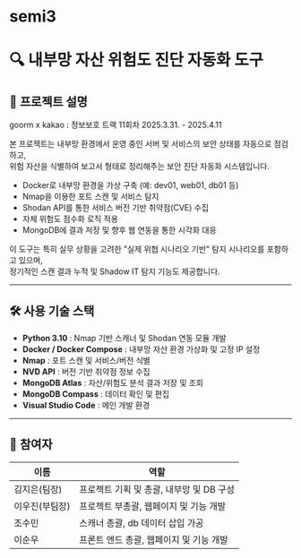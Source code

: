 # semi3

# 🔍 내부망 자산 위험도 진단 자동화 도구

## 📌 프로젝트 설명

goorm x kakao : 정보보호 트랙 11회차
2025.3.31. - 2025.4.11

본 프로젝트는 내부망 환경에서 운영 중인 서버 및 서비스의 보안 상태를 자동으로 점검하고,  
위험 자산을 식별하여 보고서 형태로 정리해주는 보안 진단 자동화 시스템입니다.  

- Docker로 내부망 환경을 가상 구축 (예: dev01, web01, db01 등)
- Nmap을 이용한 포트 스캔 및 서비스 탐지
- Shodan API를 통한 서비스 버전 기반 취약점(CVE) 수집
- 자체 위험도 점수화 로직 적용
- MongoDB에 결과 저장 및 향후 웹 연동을 통한 시각화 대응

이 도구는 특히 실무 상황을 고려한 "실제 위협 시나리오 기반" 탐지 시나리오를 포함하고 있으며,  
정기적인 스캔 결과 누적 및 Shadow IT 탐지 기능도 제공합니다.

---

## 🛠️ 사용 기술 스택

- **Python 3.10** : Nmap 기반 스캐너 및 Shodan 연동 모듈 개발
- **Docker / Docker Compose** : 내부망 자산 환경 가상화 및 고정 IP 설정
- **Nmap** : 포트 스캔 및 서비스/버전 식별
- **NVD API** : 버전 기반 취약점 정보 수집
- **MongoDB Atlas** : 자산/위험도 분석 결과 저장 및 조회
- **MongoDB Compass** : 데이터 확인 및 편집
- **Visual Studio Code** : 메인 개발 환경

---

## 👥 참여자

| 이름     | 역할        | 
|----------|-------------|
| 김지은(팀장)  | 프로젝트 기획 및 총괄, 내부망 및 DB 구성  | 
| 이우진(부팀장)  | 프로젝트 부총괄, 웹페이지 및 기능 개발 | 
| 조수민  | 스캐너 총괄, db 데이터 삽입 가공 | 
| 이순우  | 프론트 엔드 총괄, 웹페이지 및 기능 개발 | 
